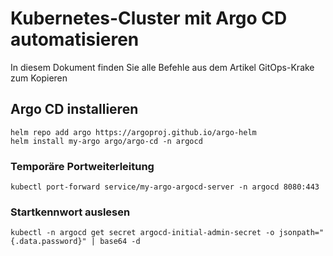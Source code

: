 # Kubernetes-Cluster mit Argo CD automatisieren

In diesem Dokument finden Sie alle Befehle aus dem Artikel GitOps-Krake zum Kopieren

## Argo CD installieren

```
helm repo add argo https://argoproj.github.io/argo-helm
helm install my-argo argo/argo-cd -n argocd
```

### Temporäre Portweiterleitung

```
kubectl port-forward service/my-argo-argocd-server -n argocd 8080:443
```

### Startkennwort auslesen

```
kubectl -n argocd get secret argocd-initial-admin-secret -o jsonpath="{.data.password}" | base64 -d
```